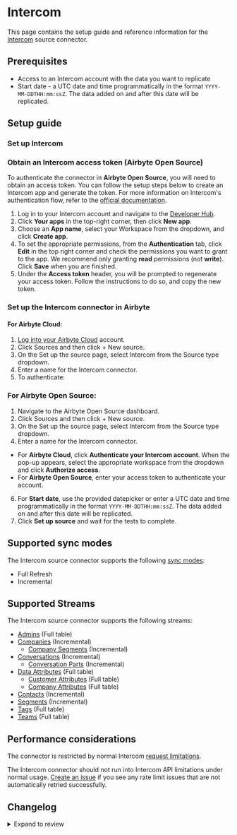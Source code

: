 # Intercom

<HideInUI>

This page contains the setup guide and reference information for the [Intercom](https://developers.intercom.com/) source connector.

</HideInUI>

## Prerequisites

- Access to an Intercom account with the data you want to replicate
- Start date - a UTC date and time programmatically in the format `YYYY-MM-DDTHH:mm:ssZ`. The data added on and after this date will be replicated.

## Setup guide

### Set up Intercom

<!-- env:oss -->

### Obtain an Intercom access token (Airbyte Open Source)

To authenticate the connector in **Airbyte Open Source**, you will need to obtain an access token. You can follow the setup steps below to create an Intercom app and generate the token. For more information on Intercom's authentication flow, refer to the [official documentation](https://developers.intercom.com/building-apps/docs/authentication-types).

1. Log in to your Intercom account and navigate to the [Developer Hub](https://developers.intercom.com/).
2. Click **Your apps** in the top-right corner, then click **New app**.
3. Choose an **App name**, select your Workspace from the dropdown, and click **Create app**.
4. To set the appropriate permissions, from the **Authentication** tab, click **Edit** in the top right corner and check the permissions you want to grant to the app. We recommend only granting **read** permissions (not **write**). Click **Save** when you are finished.
5. Under the **Access token** header, you will be prompted to regenerate your access token. Follow the instructions to do so, and copy the new token.

<!-- /env:oss -->

### Set up the Intercom connector in Airbyte

#### For Airbyte Cloud:

1. [Log into your Airbyte Cloud](https://cloud.airbyte.com/workspaces) account.
2. Click Sources and then click + New source.
3. On the Set up the source page, select Intercom from the Source type dropdown.
4. Enter a name for the Intercom connector.
5. To authenticate:

<!-- env:cloud -->

<!-- env:oss -->
### For Airbyte Open Source:

1. Navigate to the Airbyte Open Source dashboard.
2. Click Sources and then click + New source.
3. On the Set up the source page, select Intercom from the Source type dropdown.
4. Enter a name for the Intercom connector.
<!-- /env:oss -->

- For **Airbyte Cloud**, click **Authenticate your Intercom account**. When the pop-up appears, select the appropriate workspace from the dropdown and click **Authorize access**.
  <!-- /env:cloud -->
  <!-- env:oss -->
- For **Airbyte Open Source**, enter your access token to authenticate your account.
<!-- /env:oss -->

6. For **Start date**, use the provided datepicker or enter a UTC date and time programmatically in the format `YYYY-MM-DDTHH:mm:ssZ`. The data added on and after this date will be replicated.
7. Click **Set up source** and wait for the tests to complete.

## Supported sync modes

The Intercom source connector supports the following [sync modes](https://docs.airbyte.com/cloud/core-concepts/#connection-sync-modes):

- Full Refresh
- Incremental

## Supported Streams

The Intercom source connector supports the following streams:

- [Admins](https://developers.intercom.com/intercom-api-reference/reference/listadmins) \(Full table\)
- [Companies](https://developers.intercom.com/intercom-api-reference/reference/listallcompanies) \(Incremental\)
  - [Company Segments](https://developers.intercom.com/intercom-api-reference/reference/listattachedsegmentsforcompanies) \(Incremental\)
- [Conversations](https://developers.intercom.com/intercom-api-reference/reference/listconversations) \(Incremental\)
  - [Conversation Parts](https://developers.intercom.com/intercom-api-reference/reference/retrieveconversation) \(Incremental\)
- [Data Attributes](https://developers.intercom.com/intercom-api-reference/reference/lisdataattributes) \(Full table\)
  - [Customer Attributes](https://developers.intercom.com/intercom-api-reference/reference/lisdataattributes) \(Full table\)
  - [Company Attributes](https://developers.intercom.com/intercom-api-reference/reference/lisdataattributes) \(Full table\)
- [Contacts](https://developers.intercom.com/intercom-api-reference/reference/listcontacts) \(Incremental\)
- [Segments](https://developers.intercom.com/intercom-api-reference/reference/listsegments) \(Incremental\)
- [Tags](https://developers.intercom.com/intercom-api-reference/reference/listtags) \(Full table\)
- [Teams](https://developers.intercom.com/intercom-api-reference/reference/listteams) \(Full table\)

## Performance considerations

The connector is restricted by normal Intercom [request limitations](https://developers.intercom.com/intercom-api-reference/reference/rate-limiting).

The Intercom connector should not run into Intercom API limitations under normal usage. [Create an issue](https://github.com/airbytehq/airbyte/issues) if you see any rate limit issues that are not automatically retried successfully.

## Changelog

<details>
  <summary>Expand to review</summary>

| Version | Date       | Pull Request                                             | Subject                                                                                                                          |
|:--------|:-----------|:---------------------------------------------------------|:---------------------------------------------------------------------------------------------------------------------------------|
| 0.7.0 | 2024-08-29 | [XXXXX](https://github.com/airbytehq/airbyte/pull/XXXXX) | Migrate to CDK v4 |
| 0.6.21 | 2024-08-24 | [44672](https://github.com/airbytehq/airbyte/pull/44672) | Update dependencies |
| 0.6.20 | 2024-08-17 | [44296](https://github.com/airbytehq/airbyte/pull/44296) | Update dependencies |
| 0.6.19 | 2024-08-12 | [43878](https://github.com/airbytehq/airbyte/pull/43878) | Update dependencies |
| 0.6.18 | 2024-08-10 | [43500](https://github.com/airbytehq/airbyte/pull/43500) | Update dependencies |
| 0.6.17 | 2024-08-03 | [43276](https://github.com/airbytehq/airbyte/pull/43276) | Update dependencies |
| 0.6.16 | 2024-07-29 | [42094](https://github.com/airbytehq/airbyte/pull/42094) | Use latest CDK, raise config error on `Active subscription needed` error and transient errors for `Companies` stream. |
| 0.6.15 | 2024-07-27 | [42654](https://github.com/airbytehq/airbyte/pull/42654) | Update dependencies |
| 0.6.14 | 2024-07-20 | [42262](https://github.com/airbytehq/airbyte/pull/42262) | Update dependencies |
| 0.6.13 | 2024-07-13 | [41712](https://github.com/airbytehq/airbyte/pull/41712) | Update dependencies |
| 0.6.12 | 2024-07-10 | [41356](https://github.com/airbytehq/airbyte/pull/41356) | Update dependencies |
| 0.6.11 | 2024-07-09 | [41112](https://github.com/airbytehq/airbyte/pull/41112) | Update dependencies |
| 0.6.10 | 2024-07-06 | [40878](https://github.com/airbytehq/airbyte/pull/40878) | Update dependencies |
| 0.6.9 | 2024-06-25 | [40428](https://github.com/airbytehq/airbyte/pull/40428) | Update dependencies |
| 0.6.8 | 2024-06-22 | [39951](https://github.com/airbytehq/airbyte/pull/39951) | Update dependencies |
| 0.6.7 | 2024-06-06 | [39286](https://github.com/airbytehq/airbyte/pull/39286) | [autopull] Upgrade base image to v1.2.2 |
| 0.6.6 | 2024-05-24 | [38626](https://github.com/airbytehq/airbyte/pull/38626) | Add step granularity for activity logs stream |
| 0.6.5 | 2024-04-19 | [36644](https://github.com/airbytehq/airbyte/pull/36644) | Updating to 0.80.0 CDK |
| 0.6.4 | 2024-04-12 | [36644](https://github.com/airbytehq/airbyte/pull/36644) | Schema descriptions |
| 0.6.3 | 2024-03-23 | [36414](https://github.com/airbytehq/airbyte/pull/36414) | Fixed `pagination` regression bug for `conversations` stream |
| 0.6.2 | 2024-03-22 | [36277](https://github.com/airbytehq/airbyte/pull/36277) | Fixed the bug for `conversations` stream failed due to `404 - User Not Found`, when the `2.10` API version is used |
| 0.6.1 | 2024-03-18 | [36232](https://github.com/airbytehq/airbyte/pull/36232) | Fixed the bug caused the regression when setting the `Intercom-Version` header, updated the source to use the latest CDK version |
| 0.6.0 | 2024-02-12 | [35176](https://github.com/airbytehq/airbyte/pull/35176) | Update the connector to use `2.10` API version |
| 0.5.1 | 2024-02-12 | [35148](https://github.com/airbytehq/airbyte/pull/35148) | Manage dependencies with Poetry |
| 0.5.0 | 2024-02-09 | [35063](https://github.com/airbytehq/airbyte/pull/35063) | Add missing fields for mutiple streams |
| 0.4.0 | 2024-01-11 | [33882](https://github.com/airbytehq/airbyte/pull/33882) | Add new stream `Activity Logs` |
| 0.3.2 | 2023-12-07 | [33223](https://github.com/airbytehq/airbyte/pull/33223) | Ignore 404 error for `Conversation Parts` |
| 0.3.1 | 2023-10-19 | [31599](https://github.com/airbytehq/airbyte/pull/31599) | Base image migration: remove Dockerfile and use the python-connector-base image |
| 0.3.0 | 2023-05-25 | [29598](https://github.com/airbytehq/airbyte/pull/29598) | Update custom components to make them compatible with latest cdk version, simplify logic, update schemas |
| 0.2.1 | 2023-05-25 | [26571](https://github.com/airbytehq/airbyte/pull/26571) | Remove authSpecification from spec.json in favour of advancedAuth |
| 0.2.0 | 2023-04-05 | [23013](https://github.com/airbytehq/airbyte/pull/23013) | Migrated to Low-code (YAML Frramework) |
| 0.1.33 | 2023-03-20 | [22980](https://github.com/airbytehq/airbyte/pull/22980) | Specified date formatting in specification |
| 0.1.32 | 2023-02-27 | [22095](https://github.com/airbytehq/airbyte/pull/22095) | Extended `Contacts` schema adding `opted_out_subscription_types` property |
| 0.1.31 | 2023-02-17 | [23152](https://github.com/airbytehq/airbyte/pull/23152) | Add `TypeTransformer` to stream `companies` |
| 0.1.30 | 2023-01-27 | [22010](https://github.com/airbytehq/airbyte/pull/22010) | Set `AvailabilityStrategy` for streams explicitly to `None` |
| 0.1.29 | 2022-10-31 | [18681](https://github.com/airbytehq/airbyte/pull/18681) | Define correct version for airbyte-cdk~=0.2 |
| 0.1.28 | 2022-10-20 | [18216](https://github.com/airbytehq/airbyte/pull/18216) | Use airbyte-cdk~=0.2.0 with SQLite caching |
| 0.1.27 | 2022-08-28 | [17326](https://github.com/airbytehq/airbyte/pull/17326) | Migrate to per-stream states |
| 0.1.26 | 2022-08-18 | [16540](https://github.com/airbytehq/airbyte/pull/16540) | Fix JSON schema |
| 0.1.25 | 2022-08-18 | [15681](https://github.com/airbytehq/airbyte/pull/15681) | Update Intercom API to v 2.5 |
| 0.1.24 | 2022-07-21 | [14924](https://github.com/airbytehq/airbyte/pull/14924) | Remove `additionalProperties` field from schemas |
| 0.1.23 | 2022-07-19 | [14830](https://github.com/airbytehq/airbyte/pull/14830) | Added `checkpoint_interval` for Incremental streams |
| 0.1.22 | 2022-07-09 | [14554](https://github.com/airbytehq/airbyte/pull/14554) | Fixed `conversation_parts` stream schema definition |
| 0.1.21 | 2022-07-05 | [14403](https://github.com/airbytehq/airbyte/pull/14403) | Refactored  `Conversations`, `Conversation Parts`, `Company Segments` to increase performance |
| 0.1.20 | 2022-06-24 | [14099](https://github.com/airbytehq/airbyte/pull/14099) | Extended `Contacts` stream schema with `sms_consent`,`unsubscribe_from_sms` properties |
| 0.1.19 | 2022-05-25 | [13204](https://github.com/airbytehq/airbyte/pull/13204) | Fixed `conversation_parts` stream schema definition |
| 0.1.18 | 2022-05-04 | [12482](https://github.com/airbytehq/airbyte/pull/12482) | Update input configuration copy |
| 0.1.17 | 2022-04-29 | [12374](https://github.com/airbytehq/airbyte/pull/12374) | Fixed filtering of conversation_parts |
| 0.1.16 | 2022-03-23 | [11206](https://github.com/airbytehq/airbyte/pull/11206) | Added conversation_id field to conversation_part records |
| 0.1.15 | 2022-03-22 | [11176](https://github.com/airbytehq/airbyte/pull/11176) | Correct `check_connection` URL |
| 0.1.14 | 2022-03-16 | [11208](https://github.com/airbytehq/airbyte/pull/11208) | Improve 'conversations' incremental sync speed |
| 0.1.13 | 2022-01-14 | [9513](https://github.com/airbytehq/airbyte/pull/9513) | Added handling of scroll param when it expired |
| 0.1.12 | 2021-12-14 | [8429](https://github.com/airbytehq/airbyte/pull/8429) | Updated fields and descriptions |
| 0.1.11 | 2021-12-13 | [8685](https://github.com/airbytehq/airbyte/pull/8685) | Remove time.sleep for rate limit |
| 0.1.10 | 2021-12-10 | [8637](https://github.com/airbytehq/airbyte/pull/8637) | Fix 'conversations' order and sorting. Correction of the companies stream |
| 0.1.9 | 2021-12-03 | [8395](https://github.com/airbytehq/airbyte/pull/8395) | Fix backoff of 'companies' stream |
| 0.1.8 | 2021-11-09 | [7060](https://github.com/airbytehq/airbyte/pull/7060) | Added oauth support |
| 0.1.7 | 2021-11-08 | [7499](https://github.com/airbytehq/airbyte/pull/7499) | Remove base-python dependencies |
| 0.1.6 | 2021-10-07 | [6879](https://github.com/airbytehq/airbyte/pull/6879) | Corrected pagination for contacts |
| 0.1.5 | 2021-09-28 | [6082](https://github.com/airbytehq/airbyte/pull/6082) | Corrected android\_last\_seen\_at field data type in schemas |
| 0.1.4 | 2021-09-20 | [6087](https://github.com/airbytehq/airbyte/pull/6087) | Corrected updated\_at field data type in schemas |
| 0.1.3 | 2021-09-08 | [5908](https://github.com/airbytehq/airbyte/pull/5908) | Corrected timestamp and arrays in schemas |
| 0.1.2 | 2021-08-19 | [5531](https://github.com/airbytehq/airbyte/pull/5531) | Corrected pagination |
| 0.1.1 | 2021-07-31 | [5123](https://github.com/airbytehq/airbyte/pull/5123) | Corrected rate limit |
| 0.1.0 | 2021-07-19 | [4676](https://github.com/airbytehq/airbyte/pull/4676) | Release Intercom CDK Connector |

</details>
